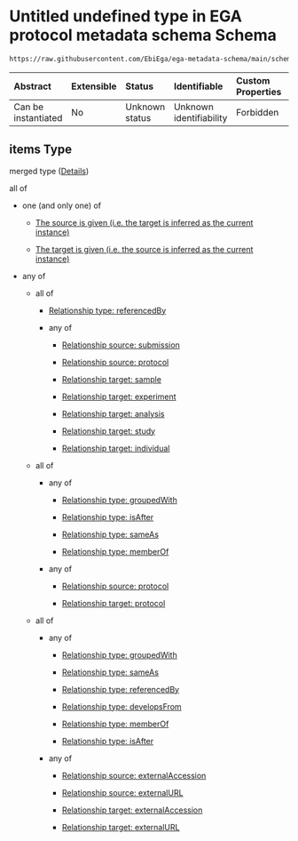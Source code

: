 # Untitled undefined type in EGA protocol metadata schema Schema

```txt
https://raw.githubusercontent.com/EbiEga/ega-metadata-schema/main/schemas/EGA.protocol.json#/properties/protocolRelationships/items
```



| Abstract            | Extensible | Status         | Identifiable            | Custom Properties | Additional Properties | Access Restrictions | Defined In                                                                       |
| :------------------ | :--------- | :------------- | :---------------------- | :---------------- | :-------------------- | :------------------ | :------------------------------------------------------------------------------- |
| Can be instantiated | No         | Unknown status | Unknown identifiability | Forbidden         | Allowed               | none                | [EGA.protocol.json\*](../../../schemas/EGA.protocol.json "open original schema") |

## items Type

merged type ([Details](ega-9-properties-protocol-relationships-items.md))

all of

*   one (and only one) of

    *   [The source is given (i.e. the target is inferred as the current instance)](ega-4-definitions-ega-relationships-object-oneof-the-source-is-given-ie-the-target-is-inferred-as-the-current-instance.md "check type definition")

    *   [The target is given (i.e. the source is inferred as the current instance)](ega-4-definitions-ega-relationships-object-oneof-the-target-is-given-ie-the-source-is-inferred-as-the-current-instance.md "check type definition")

*   any of

    *   all of

        *   [Relationship type: referencedBy](ega-4-definitions-relationship-type-referencedby.md "check type definition")

        *   any of

            *   [Relationship source: submission](ega-4-definitions-relationship-source-submission.md "check type definition")

            *   [Relationship source: protocol](ega-4-definitions-relationship-source-protocol.md "check type definition")

            *   [Relationship target: sample](ega-4-definitions-relationship-target-sample.md "check type definition")

            *   [Relationship target: experiment](ega-4-definitions-relationship-target-experiment.md "check type definition")

            *   [Relationship target: analysis](ega-4-definitions-relationship-target-analysis.md "check type definition")

            *   [Relationship target: study](ega-4-definitions-relationship-target-study.md "check type definition")

            *   [Relationship target: individual](ega-4-definitions-relationship-target-individual.md "check type definition")

    *   all of

        *   any of

            *   [Relationship type: groupedWith](ega-4-definitions-relationship-type-groupedwith.md "check type definition")

            *   [Relationship type: isAfter](ega-4-definitions-relationship-type-isafter.md "check type definition")

            *   [Relationship type: sameAs](ega-4-definitions-relationship-type-sameas.md "check type definition")

            *   [Relationship type: memberOf](ega-4-definitions-relationship-type-memberof.md "check type definition")

        *   any of

            *   [Relationship source: protocol](ega-4-definitions-relationship-source-protocol.md "check type definition")

            *   [Relationship target: protocol](ega-4-definitions-relationship-target-protocol.md "check type definition")

    *   all of

        *   any of

            *   [Relationship type: groupedWith](ega-4-definitions-relationship-type-groupedwith.md "check type definition")

            *   [Relationship type: sameAs](ega-4-definitions-relationship-type-sameas.md "check type definition")

            *   [Relationship type: referencedBy](ega-4-definitions-relationship-type-referencedby.md "check type definition")

            *   [Relationship type: developsFrom](ega-4-definitions-relationship-type-developsfrom.md "check type definition")

            *   [Relationship type: memberOf](ega-4-definitions-relationship-type-memberof.md "check type definition")

            *   [Relationship type: isAfter](ega-4-definitions-relationship-type-isafter.md "check type definition")

        *   any of

            *   [Relationship source: externalAccession](ega-4-definitions-relationship-source-externalaccession.md "check type definition")

            *   [Relationship source: externalURL](ega-4-definitions-relationship-source-externalurl.md "check type definition")

            *   [Relationship target: externalAccession](ega-4-definitions-relationship-target-externalaccession.md "check type definition")

            *   [Relationship target: externalURL](ega-4-definitions-relationship-target-externalurl.md "check type definition")
